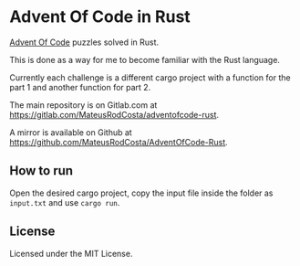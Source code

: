 # Advent Of Code in Rust

[Advent Of Code](https://adventofcode.com/) puzzles solved in Rust.

This is done as a way for me to become familiar with the Rust language.

Currently each challenge is a different cargo project with a function for the part 1 and another function for part 2.

The main repository is on Gitlab.com at https://gitlab.com/MateusRodCosta/adventofcode-rust.

A mirror is available on Github at https://github.com/MateusRodCosta/AdventOfCode-Rust.

## How to run

Open the desired cargo project, copy the input file inside the folder as `input.txt` and use `cargo run`.

## License

Licensed under the MIT License.
